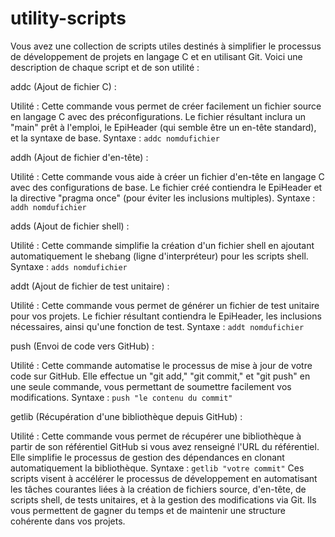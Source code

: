 # utility-scripts
Vous avez une collection de scripts utiles destinés à simplifier le processus de développement de projets en langage C et en utilisant Git. Voici une description de chaque script et de son utilité :

addc (Ajout de fichier C) :

Utilité : Cette commande vous permet de créer facilement un fichier source en langage C avec des préconfigurations. Le fichier résultant inclura un "main" prêt à l'emploi, le EpiHeader (qui semble être un en-tête standard), et la syntaxe de base.
Syntaxe : ```addc nomdufichier```

addh (Ajout de fichier d'en-tête) :

Utilité : Cette commande vous aide à créer un fichier d'en-tête en langage C avec des configurations de base. Le fichier créé contiendra le EpiHeader et la directive "pragma once" (pour éviter les inclusions multiples).
Syntaxe : ```addh nomdufichier```

adds (Ajout de fichier shell) :

Utilité : Cette commande simplifie la création d'un fichier shell en ajoutant automatiquement le shebang (ligne d'interpréteur) pour les scripts shell.
Syntaxe : ```adds nomdufichier```

addt (Ajout de fichier de test unitaire) :

Utilité : Cette commande vous permet de générer un fichier de test unitaire pour vos projets. Le fichier résultant contiendra le EpiHeader, les inclusions nécessaires, ainsi qu'une fonction de test.
Syntaxe : ```addt nomdufichier```

push (Envoi de code vers GitHub) :

Utilité : Cette commande automatise le processus de mise à jour de votre code sur GitHub. Elle effectue un "git add," "git commit," et "git push" en une seule commande, vous permettant de soumettre facilement vos modifications.
Syntaxe : ```push "le contenu du commit"```

getlib (Récupération d'une bibliothèque depuis GitHub) :

Utilité : Cette commande vous permet de récupérer une bibliothèque à partir de son référentiel GitHub si vous avez renseigné l'URL du référentiel. Elle simplifie le processus de gestion des dépendances en clonant automatiquement la bibliothèque.
Syntaxe : ```getlib "votre commit"```
Ces scripts visent à accélérer le processus de développement en automatisant les tâches courantes liées à la création de fichiers source, d'en-tête, de scripts shell, de tests unitaires, et à la gestion des modifications via Git. Ils vous permettent de gagner du temps et de maintenir une structure cohérente dans vos projets.
